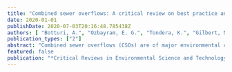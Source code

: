```yaml
---
title: "Combined sewer overflows: A critical review on best practice and innovative solutions to mitigate impacts on environment and human health"
date: 2020-01-01
publishDate: 2020-07-03T20:16:48.785438Z
authors: [ "Botturi, A.", "Ozbayram, E. G.", "Tondera, K.", "Gilbert, N. I.", "rouault", "caradot", "Gutierrez, O.", "Daneshgar, S.", "Frison, N.", "Akyol, Ã‡.", "Foglia, A.", "Eusebi, A. L.", "Fatone, F." ]
publication_types: ["2"]
abstract: "Combined sewer overflows (CSOs) are of major environmental concern for impacted surface waterbodies. In the last decades, major storm events have become increasingly regular in some areas, and meteorological scenarios predict a further rise in their frequency. Consequently, control and treatment of CSOs with respect to best practice examples, innovative treatment solutions, and management of sewer systems are an inevitable necessity. As a result, the number of publications concerning quality, quantity, and type of treatments has recently increased. This review therefore aims to provide a critical overview on the effects, control, and treatment of CSOs in terms of impact on the environment and public health, strict measures addressed by regulations, and the various treatment alternatives including natural and compact treatments. Drawing together the previous studies, an innovative treatment and control guideline are also proposed for the better management practices."
featured: false
publication: "*Critical Reviews in Environmental Science and Technology*"
---
```


